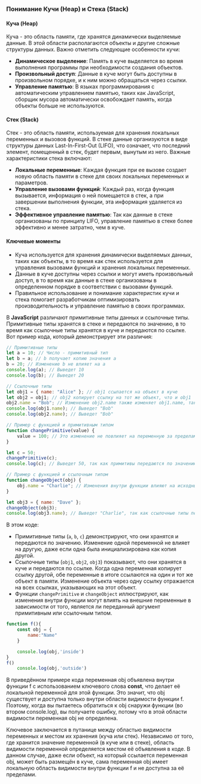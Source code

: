 ### Понимание Кучи (Heap) и Стека (Stack)

#### Куча (Heap)

Куча - это область памяти, где хранятся динамически выделяемые данные. В этой области располагаются объекты и другие сложные структуры данных. Важно отметить следующие особенности кучи:

- **Динамическое выделение**: Память в куче выделяется во время выполнения программы при необходимости создания объектов.
- **Произвольный доступ**: Данные в куче могут быть доступны в произвольном порядке, и к ним можно обращаться через ссылки.
- **Управление памятью**: В языках программирования с автоматическим управлением памятью, таких как JavaScript, сборщик мусора автоматически освобождает память, когда объекты больше не используются.

#### Стек (Stack)

Стек - это область памяти, используемая для хранения локальных переменных и вызовов функций. В стеке данные организуются в виде структуры данных Last-In-First-Out (LIFO), что означает, что последний элемент, помещенный в стек, будет первым, вынутым из него. Важные характеристики стека включают:

- **Локальные переменные**: Каждая функция при ее вызове создает новую область памяти в стеке для своих локальных переменных и параметров.
- **Управление вызовами функций**: Каждый раз, когда функция вызывается, информация о ней помещается в стек, а при завершении выполнения функции, эта информация удаляется из стека.
- **Эффективное управление памятью**: Так как данные в стеке организованы по принципу LIFO, управление памятью в стеке более эффективно и менее затратно, чем в куче.

#### Ключевые моменты

- Куча используется для хранения динамически выделяемых данных, таких как объекты, в то время как стек используется для управления вызовами функций и хранения локальных переменных.
- Данные в куче доступны через ссылки и могут иметь произвольный доступ, в то время как данные в стеке организованы в определенном порядке в соответствии с вызовами функций.
- Правильное использование и понимание характеристик кучи и стека помогает разработчикам оптимизировать производительность и управление памятью в своих программах.

В **JavaScript** различают примитивные типы данных и ссылочные типы. Примитивные типы хранятся в стеке и передаются по значению, в то время как ссылочные типы хранятся в куче и передаются по ссылке. Вот пример кода, который демонстрирует эти различия:

```javascript
// Примитивные типы
let a = 10; // Число - примитивный тип
let b = a; // b получает копию значения a
b = 20; // Изменение b не влияет на a
console.log(a); // Выведет 10
console.log(b); // Выведет 20

// Ссылочные типы
let obj1 = { name: "Alice" }; // obj1 ссылается на объект в куче
let obj2 = obj1; // obj2 копирует ссылку на тот же объект, что и obj1
obj2.name = "Bob"; // Изменение obj2.name также изменяет obj1.name, так как они ссылаются на один и тот же объект
console.log(obj1.name); // Выведет "Bob"
console.log(obj2.name); // Выведет "Bob"

// Пример с функцией и примитивным типом
function changePrimitive(value) {
    value = 100; // Это изменение не повлияет на переменную за пределами функции
}

let c = 50;
changePrimitive(c);
console.log(c); // Выведет 50, так как примитивы передаются по значению

// Пример с функцией и ссылочным типом
function changeObject(obj) {
    obj.name = "Charlie"; // Изменения внутри функции влияют на исходный объект
}

let obj3 = { name: "Dave" };
changeObject(obj3);
console.log(obj3.name); // Выведет "Charlie", так как ссылочные типы передаются по ссылке
```

В этом коде:
- Примитивные типы (`a`, `b`, `c`) демонстрируют, что они хранятся и передаются по значению. Изменение одной переменной не влияет на другую, даже если одна была инициализирована как копия другой.
- Ссылочные типы (`obj1`, `obj2`, `obj3`) показывают, что они хранятся в куче и передаются по ссылке. Когда одна переменная копирует ссылку другой, обе переменные в итоге ссылаются на один и тот же объект в памяти. Изменение объекта через одну ссылку отражается на всех ссылках, указывающих на этот объект.
- Функции `changePrimitive` и `changeObject` иллюстрируют, как изменения внутри функции могут влиять на внешние переменные в зависимости от того, является ли переданный аргумент примитивным или ссылочным типом.

```javascript
function f(){
    const obj = {
        name:"Name"
    }

    console.log(obj,'inside')
}
f()
    console.log(obj,'outside')

```

В приведённом примере кода переменная obj объявлена внутри функции f с использованием ключевого слова **const**, что делает её локальной переменной для этой функции. Это значит, что obj существует и доступна только внутри области видимости функции f. Поэтому, когда вы пытаетесь обратиться к obj снаружи функции (во втором console.log), вы получаете ошибку, потому что в этой области видимости переменная obj не определена.

Ключевое  заключается в путанице между областью видимости переменных и местом их хранения (куча или стек). Независимо от того, где хранится значение переменной (в куче или в стеке), область видимости переменной определяется местом её объявления в коде. В данном случае, даже если объект, на который ссылается переменная obj, может быть размещён в куче, сама переменная obj имеет локальную область видимости внутри функции f и не доступна за её пределами.